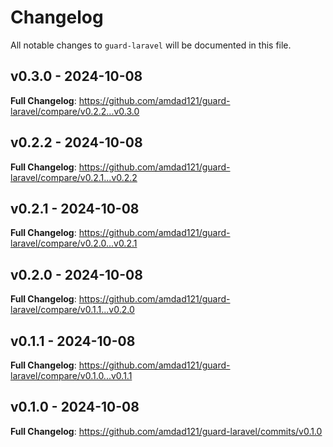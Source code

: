 # Changelog

All notable changes to `guard-laravel` will be documented in this file.

## v0.3.0 - 2024-10-08

**Full Changelog**: https://github.com/amdad121/guard-laravel/compare/v0.2.2...v0.3.0

## v0.2.2 - 2024-10-08

**Full Changelog**: https://github.com/amdad121/guard-laravel/compare/v0.2.1...v0.2.2

## v0.2.1 - 2024-10-08

**Full Changelog**: https://github.com/amdad121/guard-laravel/compare/v0.2.0...v0.2.1

## v0.2.0 - 2024-10-08

**Full Changelog**: https://github.com/amdad121/guard-laravel/compare/v0.1.1...v0.2.0

## v0.1.1 - 2024-10-08

**Full Changelog**: https://github.com/amdad121/guard-laravel/compare/v0.1.0...v0.1.1

## v0.1.0 - 2024-10-08

**Full Changelog**: https://github.com/amdad121/guard-laravel/commits/v0.1.0
